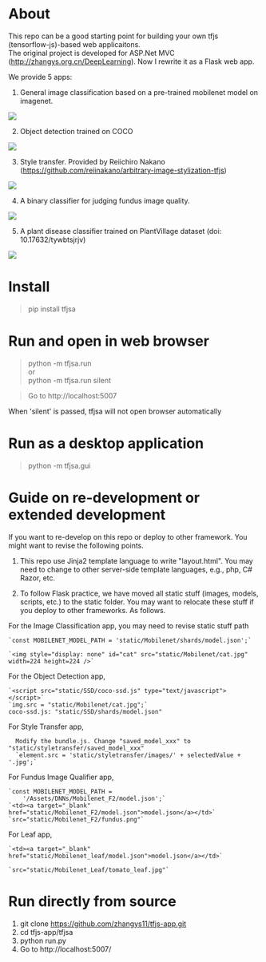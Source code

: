 # About

This repo can be a good starting point for building your own tfjs (tensorflow-js)-based web applicaitons.  
The original project is developed for ASP.Net MVC (http://zhangys.org.cn/DeepLearning). Now I rewrite it as a Flask web app.

We provide 5 apps: 

1. General image classification based on a pre-trained mobilenet model on imagenet.

<img src="image_classification.png">

2. Object detection trained on COCO

<img src="object_detection.png">

3. Style transfer. Provided by Reiichiro Nakano (https://github.com/reiinakano/arbitrary-image-stylization-tfjs)

<img src="style_transfer.png">

4. A binary classifier for judging fundus image quality.

<img src="fundus_qualifier.png">

5. A plant disease classifier trained on PlantVillage dataset (doi: 10.17632/tywbtsjrjv)

<img src="leaf.png">

# Install

  > pip install tfjsa

# Run and open in web browser

  > python -m tfjsa.run  
  or  
  > python -m tfjsa.run silent

  > Go to http://localhost:5007

  When 'silent' is passed, tfjsa will not open browser automatically

# Run as a desktop application

  > python -m tfjsa.gui

# Guide on re-development or extended development

If you want to re-develop on this repo or deploy to other framework. You might want to revise the following points. 

1. This repo use Jinja2 template language to write "layout.html". You may need to change to other server-side template languages, e.g., php, C# Razor, etc.
   
2. To follow Flask practice, we have moved all static stuff (images, models, scripts, etc.) to the static folder. You may want to relocate these stuff if you deploy to other frameworks. As follows.

  For the Image Classification app, you may need to revise static stuff path

    `const MOBILENET_MODEL_PATH = 'static/Mobilenet/shards/model.json';`

    `<img style="display: none" id="cat" src="static/Mobilenet/cat.jpg" width=224 height=224 />`

  For the Object Detection app, 

    `<script src="static/SSD/coco-ssd.js" type="text/javascript"></script>`
    `img.src = "static/Mobilenet/cat.jpg";`
    coco-ssd.js: "static/SSD/shards/model.json"

   For Style Transfer app,

      Modify the bundle.js. Change "saved_model_xxx" to "static/styletransfer/saved_model_xxx"
      `element.src = 'static/styletransfer/images/' + selectedValue + '.jpg';`

  For Fundus Image Qualifier app,

    `const MOBILENET_MODEL_PATH =
        '/Assets/DNNs/Mobilenet_F2/model.json';`
    `<td><a target="_blank" href="static/Mobilenet_F2/model.json">model.json</a></td>`
    `src="static/Mobilenet_F2/fundus.png"`

  For Leaf app, 

    `<td><a target="_blank" href="static/Mobilenet_leaf/model.json">model.json</a></td>`

    `src="static/Mobilenet_Leaf/tomato_leaf.jpg"`

# Run directly from source

1. git clone https://github.com/zhangys11/tfjs-app.git
2. cd tfjs-app/tfjsa
3. python run.py
4. Go to http://localhost:5007/